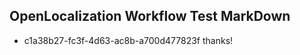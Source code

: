 ## OpenLocalization Workflow Test MarkDown
* c1a38b27-fc3f-4d63-ac8b-a700d477823f thanks!

<!--HONumber=Oct16_HO3-->


